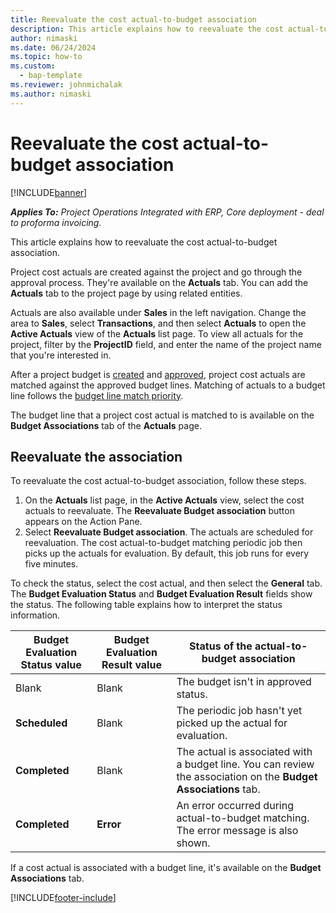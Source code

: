 ```yaml
---
title: Reevaluate the cost actual-to-budget association
description: This article explains how to reevaluate the cost actual-to-budget association.
author: nimaski
ms.date: 06/24/2024
ms.topic: how-to
ms.custom: 
  - bap-template
ms.reviewer: johnmichalak
ms.author: nimaski
---
```


# Reevaluate the cost actual-to-budget association

[!INCLUDE[banner](../../includes/banner.md)]

_**Applies To:** Project Operations Integrated with ERP, Core deployment - deal to proforma invoicing._

This article explains how to reevaluate the cost actual-to-budget association.

Project cost actuals are created against the project and go through the approval process. They're available on the **Actuals** tab. You can add the **Actuals** tab to the project page by using related entities.

Actuals are also available under **Sales** in the left navigation. Change the area to **Sales**, select **Transactions**, and then select **Actuals** to open the **Active Actuals** view of the **Actuals** list page. To view all actuals for the project, filter by the **ProjectID** field, and enter the name of the project name that you're interested in.

After a project budget is [created](create-delete-project-budget.md) and [approved](project-budget-status-mgmt.md), project cost actuals are matched against the approved budget lines. Matching of actuals to a budget line follows the [budget line match priority](budget-line-match-priority.md).

The budget line that a project cost actual is matched to is available on the **Budget Associations** tab of the **Actuals** page.

## Reevaluate the association

To reevaluate the cost actual-to-budget association, follow these steps.

1. On the **Actuals** list page, in the **Active Actuals** view, select the cost actuals to reevaluate. The **Reevaluate Budget association** button appears on the Action Pane.
1. Select **Reevaluate Budget association**. The actuals are scheduled for reevaluation. The cost actual-to-budget matching periodic job then picks up the actuals for evaluation. By default, this job runs for every five minutes. 

To check the status, select the cost actual, and then select the **General** tab. The **Budget Evaluation Status** and **Budget Evaluation Result** fields show the status. The following table explains how to interpret the status information.

| Budget Evaluation Status value | Budget Evaluation Result value | Status of the actual-to-budget association |
|---|---|---|
| Blank | Blank | The budget isn't in approved status. |
| **Scheduled** | Blank |The periodic job hasn't yet picked up the actual for evaluation. |
| **Completed** | Blank | The actual is associated with a budget line. You can review the association on the **Budget Associations** tab. |
| **Completed** | **Error** | An error occurred during actual-to-budget matching. The error message is also shown. |

If a cost actual is associated with a budget line, it's available on the **Budget Associations** tab.

[!INCLUDE[footer-include](../../includes/footer-banner.md)]
